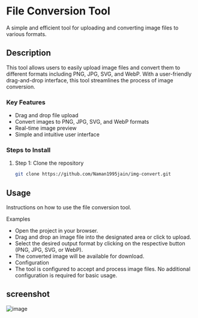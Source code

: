 # File Conversion Tool

A simple and efficient tool for uploading and converting image files to various formats.

## Description

This tool allows users to easily upload image files and convert them to different formats including PNG, JPG, SVG, and WebP. With a user-friendly drag-and-drop interface, this tool streamlines the process of image conversion.

### Key Features

- Drag and drop file upload
- Convert images to PNG, JPG, SVG, and WebP formats
- Real-time image preview
- Simple and intuitive user interface

### Steps to Install

1. Step 1: Clone the repository
   ```sh
   git clone https://github.com/Naman1995jain/img-convert.git

## Usage
Instructions on how to use the file conversion tool.

Examples
- Open the project in your browser.
- Drag and drop an image file into the designated area or click to upload.
- Select the desired output format by clicking on the respective button (PNG, JPG, SVG, or WebP).
- The converted image will be available for download.
- Configuration
- The tool is configured to accept and process image files. No additional configuration is required for basic usage.


## screenshot 

![image](https://github.com/Naman1995jain/img-convert/assets/131385927/565c5c76-8f06-4339-8f1b-756c28f05f09)

